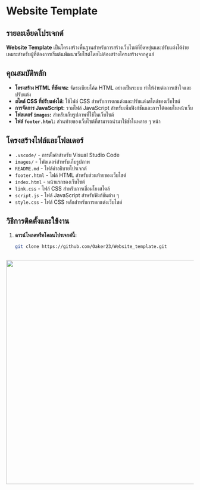 # Website Template

## รายละเอียดโปรเจกต์

**Website Template** เป็นโครงสร้างพื้นฐานสำหรับการสร้างเว็บไซต์ที่ยืดหยุ่นและปรับแต่งได้ง่าย เหมาะสำหรับผู้ที่ต้องการเริ่มต้นพัฒนาเว็บไซต์โดยไม่ต้องสร้างโครงสร้างจากศูนย์

## คุณสมบัติหลัก

- **โครงสร้าง HTML ที่ชัดเจน:** จัดระเบียบโค้ด HTML อย่างเป็นระบบ ทำให้ง่ายต่อการเข้าใจและปรับแต่ง
- **สไตล์ CSS ที่ปรับแต่งได้:** ใช้ไฟล์ CSS สำหรับการตกแต่งและปรับแต่งสไตล์ของเว็บไซต์
- **การจัดการ JavaScript:** รวมไฟล์ JavaScript สำหรับเพิ่มฟังก์ชันและการโต้ตอบในหน้าเว็บ
- **โฟลเดอร์ `images`:** สำหรับเก็บรูปภาพที่ใช้ในเว็บไซต์
- **ไฟล์ `footer.html`:** ส่วนท้ายของเว็บไซต์ที่สามารถนำมาใช้ซ้ำในหลาย ๆ หน้า

## โครงสร้างไฟล์และโฟลเดอร์

- `.vscode/` - การตั้งค่าสำหรับ Visual Studio Code
- `images/` - โฟลเดอร์สำหรับเก็บรูปภาพ
- `README.md` - ไฟล์คำอธิบายโปรเจกต์
- `footer.html` - ไฟล์ HTML สำหรับส่วนท้ายของเว็บไซต์
- `index.html` - หน้าแรกของเว็บไซต์
- `link.css` - ไฟล์ CSS สำหรับการเชื่อมโยงสไตล์
- `script.js` - ไฟล์ JavaScript สำหรับฟังก์ชันต่าง ๆ
- `style.css` - ไฟล์ CSS หลักสำหรับการตกแต่งเว็บไซต์

## วิธีการติดตั้งและใช้งาน

1. **ดาวน์โหลดหรือโคลนโปรเจกต์นี้:**
   ```bash
   git clone https://github.com/Oaker23/Website_template.git



<img src="images/Screenshot-1" width="600">
